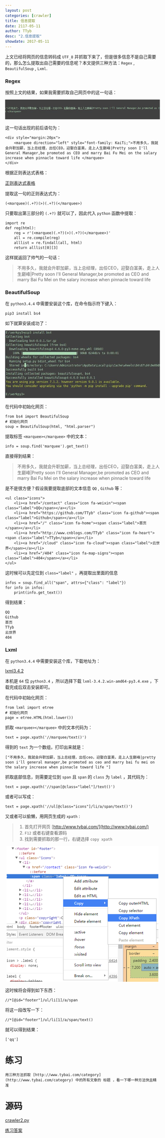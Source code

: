 ```yaml
---
layout: post
categories: [crawler]
title: 信息提取
date: 2117-05-11
author: TTyb
desc: "2.信息提取"
showdate: 2017-05-11
---
```


上文已经将网页的信息转码成 `UTF_8` 并抓取下来了，但是很多信息不是自己需要的，那么怎么提取出自己需要的信息呢？本文提供三种方法：`Regex` , `BeautifulSoup` , `Lxml`.

### Regex

按照上文的结果，如果我需要抓取自己网页中的这一句话：

<p style="text-align:center"><img  src="/img/crawler2/result1.jpg"/></p>

这一句话出现的前后语句为：

```
<div style="margin:20px">
	<marquee direction="left" style="font-family: KaiTi;">不用多久，我就会升职加薪，当上总经理，出任CEO，迎娶白富美，走上人生巅峰|Pretty soon I'll General Manager,be promoted as CEO and marry Bai Fu Mei on the salary increase when pinnacle toward life </marquee>
</div>
```

根据正则表达式表格：

<a href="/code/crawler2/result2.png" target="_blank">正则表达式表格</a>

提取这一句的正则表达式为：

```
(<marquee)(.+?)(>)(.+?)(</marquee>)
```

只要取出第三部分的 `(.+?)` 就可以了，因此代入 `python` 函数中提取：

```
import re
def reg(html):
    reg = r'(<marquee)(.+?)(>)(.+?)(</marquee>)'
    all = re.compile(reg)
    alllist = re.findall(all, html)
    return alllist[0][3]
```

这样就返回了帅气的一句话：

> 不用多久，我就会升职加薪，当上总经理，出任CEO，迎娶白富美，走上人生巅峰|Pretty soon I'll General Manager,be promoted as CEO and marry Bai Fu Mei on the salary increase when pinnacle toward life

### BeautifulSoup

在 `python3.4.4` 中需要安装这个库，在命令指示符下键入：

```
pip3 install bs4
```

如下就算安装成功了：

<span style="text-align:center"><img  src="/img/crawler2/result3.jpg"/></span>

在代码中初始化网页：

```
from bs4 import BeautifulSoup
# 初始化网页
soup = BeautifulSoup(html, "html.parser")
```

提取标签 `<marquee></marquee>` 中的文本：

```
info = soup.find('marquee').get_text()
```

直接得到结果：

> 不用多久，我就会升职加薪，当上总经理，出任CEO，迎娶白富美，走上人生巅峰|Pretty soon I'll General Manager,be promoted as CEO and marry Bai Fu Mei on the salary increase when pinnacle toward life

是不是很方便？假设我要提取底部的文本信息 `QQ` , `Github` 等：

```
<ul class="icons">
	<li><a href="/contact" class="icon fa-weixin"><span class="label">QQ</span></a></li>
	<li><a href="https://github.com/TTyb" class="icon fa-github"><span class="label">Github</span></a></li>
	<li><a href="/" class="icon fa-home"><span class="label">首页</span></a></li>
	<li><a href="http://www.cnblogs.com/TTyb" class="icon fa-heart"><span class="label">TTyb</span></a></li>
	<li><a href="/cloud" class="icon fa-cloud"><span class="label">云世界</span></a></li>
	<li><a href="/404" class="icon fa-map-signs"><span class="label">404</span></a></li>
</ul>
```

这时候可以先定位到 `class="label"` ，再提取出里面的信息

```
infos = soup.find_all("span", attrs={"class": "label"})
for info in infos:
    print(info.get_text())
```

得到结果：

```
QQ
Github
首页
TTyb
云世界
404
```

### Lxml

在 `python3.4.4` 中需要安装这个库，下载地址为：

[lxml3.4.2](https://pypi.python.org/pypi/lxml/3.4.2)

本机是 `64` 位 `python3.4` ，所以选择下载 `lxml-3.4.2.win-amd64-py3.4.exe` ，下载完成后双击安装即可。

在代码中初始化网页：

```
from lxml import etree
# 初始化网页
page = etree.HTML(html.lower())
```

抓取 `<marquee></marquee>` 中的文本代码为：

```
text = page.xpath('//marquee/text()')
```

得到的 `text` 为一个数组，打印出来就是：

```
["不用多久，我就会升职加薪，当上总经理，出任ceo，迎娶白富美，走上人生巅峰|pretty soon i'll general manager,be promoted as ceo and marry bai fu mei on the salary increase when pinnacle toward life "]
```

抓取底部信息，则需要定位到 `span` 且 `span` 的 `class` 为 `label` ，其代码为：

```
text = page.xpath('//span[@class="label"]/text()')
```

或者可以写成：

```
text = page.xpath('//ul[@class="icons"]/li/a/span/text()')
```

又或者可以偷懒，用网页生成的 `xpath` :

>1. 首先打开网页 [http://www.tybai.com/](http://www.tybai.com/)
>2. `F12` 或者右键查看源码
>3. 找到需要抓取的那一行，右键选择 `copy xpath`

<p style="text-align:center"><img  src="/img/crawler2/result4.png"/></p>

这时候将会得到如下东西：

```
//*[@id="footer"]/ul/li[1]/a/span
```

将这一段改写一下：

```
//*[@id="footer"]/ul/li[1]/a/span/text()
```

就可以得到结果：

```
['qq']
```

# 练习

```
用三种方法抓取 [http://www.tybai.com/category](http://www.tybai.com/category) 中的所有文章的 标题 ，看一下哪一种方法快且精准
```

# 源码

<a href="/code/crawler2/crawler2.py" target="_blank">crawler2.py</a>

<a href="/code/crawler2/answer.py" target="_blank">练习答案</a>
